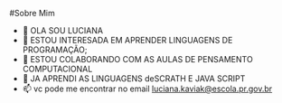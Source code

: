 #Sobre Mim
- 👋 OLA SOU LUCIANA 
- 👀 ESTOU  INTERESADA EM APRENDER LINGUAGENS DE PROGRAMAÇÃO;
- 🌱 ESTOU COLABORANDO COM AS AULAS DE PENSAMENTO COMPUTACIONAL
- 💞️ JA APRENDI AS LINGUAGENS deSCRATH E JAVA SCRIPT
- 📫 vc pode me encontrar no email luciana.kaviak@escola.pr.gov.br

<!---
lucianakavik15/lucianakaviak15 is a ✨ special ✨ repository because its `README.md` (this file) appears on your GitHub profile.
You can click the Preview link to take a look at your changes.
--->
